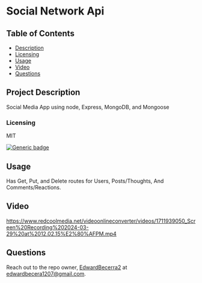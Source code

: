 
  # Social Network Api

  ## Table of Contents
  - [Description](#project-description)
  - [Licensing](#licensing)
  - [Usage](#usage)
  - [Video](#video)
  - [Questions](#questions)


  ## Project Description
  Social Media App using node, Express, MongoDB, and Mongoose
  ### Licensing 
  MIT
  
  [![Generic badge](https://img.shields.io/badge/License-MIT-green.svg)](https://choosealicense.com/licenses/mit/.)
  
   
  ## Usage 
  Has Get, Put, and Delete routes for Users, Posts/Thoughts, And Comments/Reactions.


  ## Video
  https://www.redcoolmedia.net/videoonlineconverter/videos/1711939050_Screen%20Recording%202024-03-29%20at%2012.02.15%E2%80%AFPM.mp4

  ## Questions
  Reach out to the repo owner, [EdwardBecerra2](https://github.com/EdwardBecerra2) at edwardbecera1207@gmail.com.
  